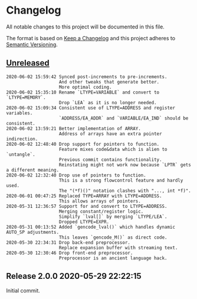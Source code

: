 # Changelog

All notable changes to this project will be documented in this file.

The format is based on [Keep a Changelog](http://keepachangelog.com/en/1.0.0/)
and this project adheres to [Semantic Versioning](http://semver.org/spec/v2.0.0.html).

## [Unreleased]

```
2020-06-02 15:59:42 Synced post-increments to pre-increments.
                    And other tweaks that generate better. 
                    More optimal coding.
2020-06-02 15:35:10 Rename `LTYPE=VARIABLE` and convert to `LTYPE=MEMORY`.
                    Drop `LEA` as it is no longer needed.
2020-06-02 15:09:34 Consistent use of LTYPE=ADDRESS and register variables.
                    `ADDRESS/EA_ADDR` and `VARIABLE/EA_IND` should be consistent.
2020-06-02 13:59:21 Better implementation of ARRAY.
                    Address of arrays have an extra pointer indirection.
2020-06-02 12:48:40 Drop support for pointers to function.
                    Feature mixes code&data which is alien to `untangle`.
                    Previous commit contains functionality.
                    Reinstating might not work now because `LPTR` gets a different meaning.
2020-06-02 12:32:40 Drop use of pointers to function.
                    This is a strong flowcontrol feature and hardly used.
                    The "(*f)()" notation clashes with "..., int *f)".
2020-06-01 00:47:25 Replaced TYPE=ARRAY with LTYPE=ADDRESS.
                    This allows arrays of pointers.
2020-05-31 12:36:57 Support for and convert to LTYPE=ADDRESS.
                    Merging constant/register logic.
                    Simplify `lval[]` by merging `LTYPE/LEA`.
                    Dropped LTYPE=EXPR. 
2020-05-31 00:13:52 Added `gencode_lval()` which handles dynamic AUTO_SP adjustments.
                    This leaves `gencode_M()` as direct code.
2020-05-30 22:34:31 Drop back-end preprocessor.
                    Replace expansion buffer with streaming text.
2020-05-30 12:30:46 Drop front-end preprocessor.
                    Preprocessor is an ancient language hack.
```

## Release 2.0.0 2020-05-29 22:22:15

Initial commit.

[Unreleased]: /RockingShip/xtools-historic/compare/v2.0.0...HEAD
